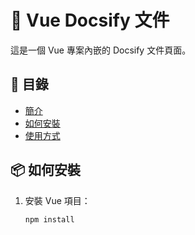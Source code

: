 # 🎉 Vue Docsify 文件

這是一個 Vue 專案內嵌的 Docsify 文件頁面。

## 📌 目錄

- [簡介](#🎉-Vue-Docsify-文件)
- [如何安裝](#📦-如何安裝)
- [使用方式](#🚀-使用方式)

## 📦 如何安裝

1. 安裝 Vue 項目：
   ```sh
   npm install
   ```
